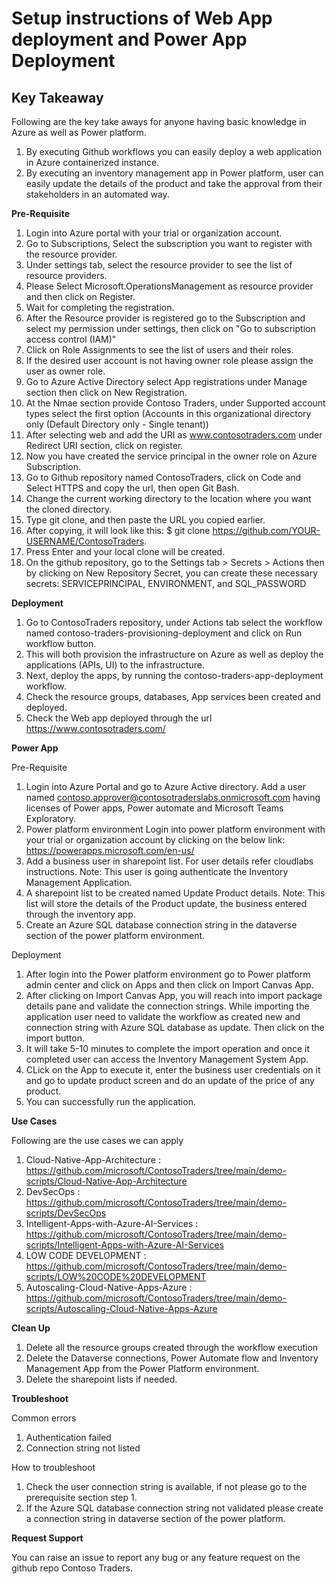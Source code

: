 <html><h1> Setup instructions of Web App deployment and Power App Deployment </h1></html>

**Key Takeaway**
-----------------------------------------------------------------------------------------------------------------------------------------------------------------------
Following are the key take aways for anyone having basic knowledge in Azure as well as Power platform.

1. By executing Github workflows you can easily deploy a web application in Azure containerized instance.
2. By executing an inventory management app in Power platform, user can easily update the details of the product and take the approval from their stakeholders in an automated way.


**Pre-Requisite**

1. Login into Azure portal with your trial or organization account.
2. Go to Subscriptions, Select the subscription you want to register with the resource provider.
3. Under settings tab, select the resource provider to see the list of resource providers.
4. Please Select Microsoft.OperationsManagement as resource provider and then click on Register.
5. Wait for completing the registration.
6. After the Resource provider is registered go to the Subscription and select my permission under settings, then click on "Go to subscription access control (IAM)"
7. Click on Role Assignments to see the list of users and their roles.
8. If the desired user account is not having owner role please assign the user as owner role.
9. Go to Azure Active Directory select App registrations under Manage section then click on New Registration.
10. At the Nmae section provide Contoso Traders, under Supported account types select the first option (Accounts in this organizational directory only (Default Directory only - Single tenant))
11.  After selecting web and add the URI as www.contosotraders.com under Redirect URI section, click on register.
12.  Now you have created the service principal in the owner role on Azure Subscription.
13. Go to Github repository named ContosoTraders, click on Code and Select HTTPS and copy the url, then open Git Bash.
14. Change the current working directory to the location where you want the cloned directory.
15. Type git clone, and then paste the URL you copied earlier.
16. After copying, it will look like this: $ git clone https://github.com/YOUR-USERNAME/ContosoTraders.
17. Press Enter and your local clone will be created.
18. On the github repository, go to the Settings tab > Secrets > Actions then by clicking on New Repository Secret, you can create these necessary secrets: SERVICEPRINCIPAL, ENVIRONMENT, and SQL_PASSWORD  

**Deployment**
1. Go to ContosoTraders repository, under Actions tab select the workflow named contoso-traders-provisioning-deployment and click on Run workflow button.
2. This will both provision the infrastructure on Azure as well as deploy the applications (APIs, UI) to the infrastructure.
2. Next, deploy the apps, by running the contoso-traders-app-deployment workflow.
3. Check the resource groups, databases, App services been created and deployed.
4. Check the Web app deployed through the url https://www.contosotraders.com/

**Power App**

  Pre-Requisite
1.	Login into Azure Portal and go to Azure Active directory. Add a user named contoso.approver@contosotraderslabs.onmicrosoft.com having licenses of Power apps, Power automate and Microsoft Teams Exploratory.
2.	Power platform environment Login into power platform environment with your trial or organization account by clicking on the below link: https://powerapps.microsoft.com/en-us/
3.	Add a business user in sharepoint list. For user details refer cloudlabs instructions. Note: This user is going authenticate the Inventory Management Application.
4.	A sharepoint list to be created named Update Product details. Note: This list will store the details of the Product update, the business entered through the inventory app.
5.	Create an Azure SQL database connection string in the dataverse section of the power platform environment.

  Deployment

1.	After login into the Power platform environment go to Power platform admin center and click on Apps and then click on Import Canvas App.
2.	After clicking on Import Canvas App, you will reach into import package details pane and validate the connection strings. While importing the application user need to validate the workflow as created new and connection string with Azure SQL database as update. Then click on the import button.
3.	It will take 5-10 minutes to complete the import operation and once it completed user can access the Inventory Management System App.
4.	CLick on the App to execute it, enter the business user credentials on it and go to update product screen and do an update of the price of any product.
5.	You can successfully run the application.


**Use Cases**

Following are the use cases we can apply

1. Cloud-Native-App-Architecture            : https://github.com/microsoft/ContosoTraders/tree/main/demo-scripts/Cloud-Native-App-Architecture
2. DevSecOps                                : https://github.com/microsoft/ContosoTraders/tree/main/demo-scripts/DevSecOps
3. Intelligent-Apps-with-Azure-AI-Services  : https://github.com/microsoft/ContosoTraders/tree/main/demo-scripts/Intelligent-Apps-with-Azure-AI-Services
4. LOW CODE DEVELOPMENT                     : https://github.com/microsoft/ContosoTraders/tree/main/demo-scripts/LOW%20CODE%20DEVELOPMENT
5. Autoscaling-Cloud-Native-Apps-Azure      : https://github.com/microsoft/ContosoTraders/tree/main/demo-scripts/Autoscaling-Cloud-Native-Apps-Azure

**Clean Up**

1. Delete all the resource groups created through the workflow execution
2. Delete the Dataverse connections, Power Automate flow and Inventory Management App from the Power Platform environment.
3. Delete the sharepoint lists if needed.

**Troubleshoot**

  Common errors
1.	Authentication failed
2.	Connection string not listed

  How to troubleshoot
  
1.	Check the user connection string is available, if not please go to the prerequisite section step 1.
2.	If the Azure SQL database connection string not validated please create a connection string in dataverse section of the power platform.

**Request Support**

You can raise an issue to report any bug or any feature request on the github repo Contoso Traders.
                                
                                
                                




